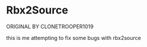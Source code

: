 Rbx2Source
=====================

ORIGINAL BY CLONETROOPER1019

this is me attempting to fix some bugs with rbx2source
